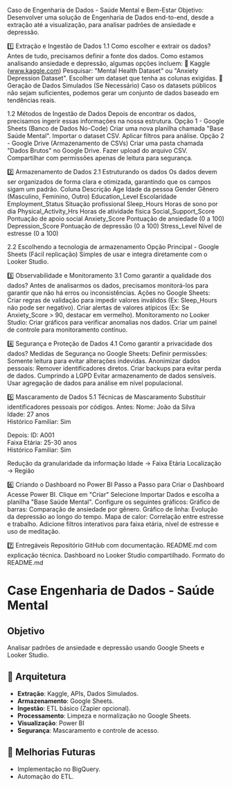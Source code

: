 
 Caso de Engenharia de Dados - Saúde Mental e Bem-Estar
 Objetivo: Desenvolver uma solução de Engenharia de Dados end-to-end, desde a extração até a visualização, para analisar padrões de ansiedade e depressão.

1️⃣ Extração e Ingestão de Dados
1.1 Como escolher e extrair os dados?
Antes de tudo, precisamos definir a fonte dos dados. Como estamos analisando ansiedade e depressão, algumas opções incluem:
🔹 Kaggle (www.kaggle.com)
Pesquisar: "Mental Health Dataset" ou "Anxiety Depression Dataset".
Escolher um dataset que tenha as colunas exigidas.
🔹 Geração de Dados Simulados (Se Necessário)
 Caso os datasets públicos não sejam suficientes, podemos gerar um conjunto de dados baseado em tendências reais.

1.2 Métodos de Ingestão de Dados
Depois de encontrar os dados, precisamos ingerir essas informações na nossa estrutura.
 Opção 1 - Google Sheets (Banco de Dados No-Code)
Criar uma nova planilha chamada "Base Saúde Mental".
Importar o dataset CSV.
Aplicar filtros para análise.
 Opção 2 - Google Drive (Armazenamento de CSVs)
Criar uma pasta chamada "Dados Brutos" no Google Drive.
Fazer upload do arquivo CSV.
Compartilhar com permissões apenas de leitura para segurança.

2️⃣ Armazenamento de Dados
2.1 Estruturando os dados
Os dados devem ser organizados de forma clara e otimizada, garantindo que os campos sigam um padrão.
Coluna
Descrição
Age
Idade da pessoa
Gender
Gênero (Masculino, Feminino, Outro)
Education_Level
Escolaridade
Employment_Status
Situação profissional
Sleep_Hours
Horas de sono por dia
Physical_Activity_Hrs
Horas de atividade física
Social_Support_Score
Pontuação de apoio social
Anxiety_Score
Pontuação de ansiedade (0 a 100)
Depression_Score
Pontuação de depressão (0 a 100)
Stress_Level
Nível de estresse (0 a 100)

2.2 Escolhendo a tecnologia de armazenamento
 Opção Principal - Google Sheets (Fácil replicação)
Simples de usar e integra diretamente com o Looker Studio.

3️⃣ Observabilidade e Monitoramento
3.1 Como garantir a qualidade dos dados?
Antes de analisarmos os dados, precisamos monitorá-los para garantir que não há erros ou inconsistências.
 Ações no Google Sheets:
  Criar regras de validação para impedir valores inválidos (Ex: Sleep_Hours não pode ser negativo).
  Criar alertas de valores atípicos (Ex: Se Anxiety_Score > 90, destacar em vermelho).
 Monitoramento no Looker Studio:
  Criar gráficos para verificar anomalias nos dados.
  Criar um painel de controle para monitoramento contínuo.

4️⃣ Segurança e Proteção de Dados
4.1 Como garantir a privacidade dos dados?
 Medidas de Segurança no Google Sheets:
  Definir permissões: Somente leitura para evitar alterações indevidas.
  Anonimizar dados pessoais: Remover identificadores diretos.
  Criar backups para evitar perda de dados.
 Cumprindo a LGPD
  Evitar armazenamento de dados sensíveis.
  Usar agregação de dados para análise em nível populacional.

5️⃣ Mascaramento de Dados
5.1 Técnicas de Mascaramento
 Substituir identificadores pessoais por códigos.
Antes:
Nome: João da Silva  
Idade: 27 anos  
Histórico Familiar: Sim  

Depois:
ID: A001  
Faixa Etária: 25-30 anos  
Histórico Familiar: Sim  

 Redução da granularidade da informação
Idade → Faixa Etária
Localização → Região

6️⃣ Criando o Dashboard no Power BI
 Passo a Passo para Criar o Dashboard
Acesse Power BI.
Clique em "Criar" 
Selecione Importar Dados e escolha a planilha "Base Saúde Mental".
Configure os seguintes gráficos:
Gráfico de barras: Comparação de ansiedade por gênero.
Gráfico de linha: Evolução da depressão ao longo do tempo.
Mapa de calor: Correlação entre estresse e trabalho.
Adicione filtros interativos para faixa etária, nível de estresse e uso de meditação.

7️⃣ Entregáveis
 Repositório GitHub com documentação.
  README.md com explicação técnica.
  Dashboard no Looker Studio compartilhado.
 Formato do README.md
# Case Engenharia de Dados - Saúde Mental

##  Objetivo
Analisar padrões de ansiedade e depressão usando Google Sheets e Looker Studio.

## 🔹 Arquitetura
- **Extração**: Kaggle, APIs, Dados Simulados.
- **Armazenamento**: Google Sheets.
- **Ingestão**: ETL básico (Zapier opcional).
- **Processamento**: Limpeza e normalização no Google Sheets.
- **Visualização**: Power BI
- **Segurança**: Mascaramento e controle de acesso.

## 🚀 Melhorias Futuras
- Implementação no BigQuery.
- Automação do ETL.





